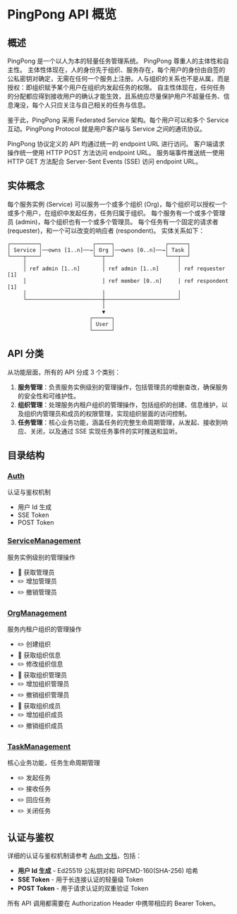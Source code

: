 # PingPong API 概览

## 概述

PingPong 是一个以人为本的轻量任务管理系统。
PingPong 尊重人的主体性和自主性。
主体性体现在，人的身份先于组织、服务存在，每个用户的身份由自签的公私密钥对确定，无需在任何一个服务上注册。人与组织的关系也不是从属，而是授权：即组织赋予某个用户在组织内发起任务的权限。
自主性体现在，任何任务的分配都应得到接收用户的确认才能生效，且系统应尽量保护用户不超量任务、信息淹没，每个人只应关注与自己相关的任务与信息。

鉴于此，PingPong 采用 Federated Service 架构。每个用户可以和多个 Service 互动。PingPong Protocol 就是用户客户端与 Service 之间的通讯协议。

PingPong 协议定义的 API 均通过统一的 endpoint URL 进行访问。
客户端请求操作统一使用 HTTP POST 方法访问 endpoint URL。
服务端事件推送统一使用 HTTP GET 方法配合 Server-Sent Events (SSE) 访问 endpoint URL。

## 实体概念

每个服务实例 (Service) 可以服务一个或多个组织 (Org)，每个组织可以授权一个或多个用户，在组织中发起任务，任务归属于组织。
每个服务有一个或多个管理员 (admin)，每个组织也有一个或多个管理员。
每个任务有一个固定的请求者 (requester)，和一个可以改变的响应者 (respondent)。
实体关系如下：

```text
┌─────────┐                ┌─────┐                ┌──────┐
│ Service │──owns [1..n]──→│ Org │──owns [0..n]──→│ Task │
└────┬────┘                └──┬──┘                └───┬──┘
     │                        │                       │
     │ ref admin [1..n]       │ ref admin [1..n]      │ ref requester [1]
     │                        │ ref member [0..n]     │ ref respondent [1]
     │                        │                       │
     └────────────────────────┼───────────────────────┘
                              │
                              ▼
                          ┌──────┐
                          │ User │
                          └──────┘
```

## API 分类

从功能层面，所有的 API 分成 3 个类别：

1. **服务管理**：负责服务实例级别的管理操作，包括管理员的增删查改，确保服务的安全性和可维护性。
2. **组织管理**：处理服务内租户组织的管理操作，包括组织的创建、信息维护，以及组织内管理员和成员的权限管理，实现组织层面的访问控制。
3. **任务管理**：核心业务功能，涵盖任务的完整生命周期管理，从发起、接收到响应、关闭，以及通过 SSE 实现任务事件的实时推送和监听。

## 目录结构

### [Auth](./Auth/)
认证与鉴权机制
- 用户 Id 生成
- SSE Token
- POST Token

### [ServiceManagement](./ServiceManagement/)
服务实例级别的管理操作
- 📖 获取管理员
- ✏️ 增加管理员
- ✏️ 撤销管理员

### [OrgManagement](./OrgManagement/)
服务内租户组织的管理操作
- ✏️ 创建组织
- 📖 获取组织信息
- ✏️ 修改组织信息
- 📖 获取组织管理员
- ✏️ 增加组织管理员
- ✏️ 撤销组织管理员
- 📖 获取组织成员
- ✏️ 增加组织成员
- ✏️ 撤销组织成员

### [TaskManagement](./TaskManagement/)
核心业务功能，任务生命周期管理
- ✏️ 发起任务
- ✏️ 接收任务
- ✏️ 回应任务
- ✏️ 关闭任务

## 认证与鉴权

详细的认证与鉴权机制请参考 [Auth 文档](./Auth/Overview.md)，包括：

- **用户 Id 生成** - Ed25519 公私钥对和 RIPEMD-160(SHA-256) 哈希
- **SSE Token** - 用于长连接认证的轻量级 Token
- **POST Token** - 用于请求认证的双重验证 Token

所有 API 调用都需要在 Authorization Header 中携带相应的 Bearer Token。
